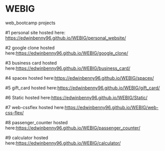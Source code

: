 # WEBIG

web_bootcamp projects

#1 personal site hosted here: https://edwinbenny96.github.io/WEBIG/personal_website/

#2 google clone hosted here:https://edwinbenny96.github.io/WEBIG/google_clone/

#3 business card hosted here:https://edwinbenny96.github.io/WEBIG/business_card/

#4 spacex hosted here:https://edwinbenny96.github.io/WEBIG/spacex/

#5 gift_card hosted here:https://edwinbenny96.github.io/WEBIG/gift_card/

#6 Static hosted here:https://edwinbenny96.github.io/WEBIG/Static/

#7 web-cssflex hosted here:https://edwinbenny96.github.io/WEBIG/web-css-flex/

#8 passenger_counter hosted here:https://edwinbenny96.github.io/WEBIG/passenger_counter/

#9 calculator hosted here:https://edwinbenny96.github.io/WEBIG/calculator/


